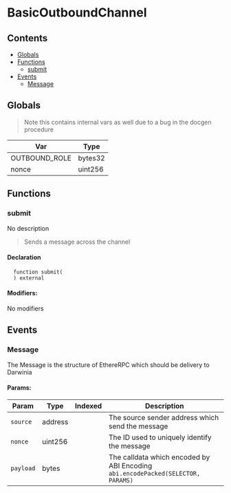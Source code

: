 # BasicOutboundChannel





## Contents
<!-- START doctoc generated TOC please keep comment here to allow auto update -->
<!-- DON'T EDIT THIS SECTION, INSTEAD RE-RUN doctoc TO UPDATE -->

- [Globals](#globals)
- [Functions](#functions)
  - [submit](#submit)
- [Events](#events)
  - [Message](#message)

<!-- END doctoc generated TOC please keep comment here to allow auto update -->

## Globals

> Note this contains internal vars as well due to a bug in the docgen procedure

| Var | Type |
| --- | --- |
| OUTBOUND_ROLE | bytes32 |
| nonce | uint256 |



## Functions

### submit
No description
> Sends a message across the channel

#### Declaration
```solidity
  function submit(
  ) external
```

#### Modifiers:
No modifiers





## Events

### Message
The Message is the structure of EthereRPC which should be delivery to Darwinia


  

#### Params:
| Param | Type | Indexed | Description |
| --- | --- | :---: | --- |
|`source` | address |  | The source sender address which send the message
|`nonce` | uint256 |  | The ID used to uniquely identify the message
|`payload` | bytes |  | The calldata which encoded by ABI Encoding `abi.encodePacked(SELECTOR, PARAMS)`
